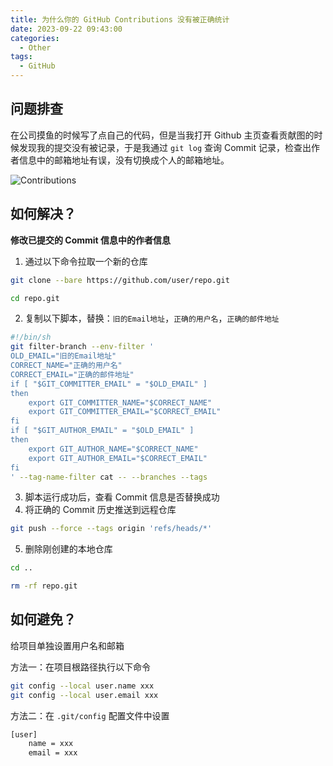```yaml
---
title: 为什么你的 GitHub Contributions 没有被正确统计
date: 2023-09-22 09:43:00
categories:
  - Other
tags:
  - GitHub
---
```


## 问题排查

在公司摸鱼的时候写了点自己的代码，但是当我打开 Github 主页查看贡献图的时候发现我的提交没有被记录，于是我通过 `git log` 查询 Commit 记录，检查出作者信息中的邮箱地址有误，没有切换成个人的邮箱地址。

![Contributions](https://image.luckyzh.cn/images/github-contribute_1.webp)

## 如何解决？

**修改已提交的 Commit 信息中的作者信息**

1. 通过以下命令拉取一个新的仓库

```bash
git clone --bare https://github.com/user/repo.git

cd repo.git
```

2. 复制以下脚本，替换：`旧的Email地址`，`正确的用户名`，`正确的邮件地址`

```bash
#!/bin/sh
git filter-branch --env-filter '
OLD_EMAIL="旧的Email地址"
CORRECT_NAME="正确的用户名"
CORRECT_EMAIL="正确的邮件地址"
if [ "$GIT_COMMITTER_EMAIL" = "$OLD_EMAIL" ]
then
    export GIT_COMMITTER_NAME="$CORRECT_NAME"
    export GIT_COMMITTER_EMAIL="$CORRECT_EMAIL"
fi
if [ "$GIT_AUTHOR_EMAIL" = "$OLD_EMAIL" ]
then
    export GIT_AUTHOR_NAME="$CORRECT_NAME"
    export GIT_AUTHOR_EMAIL="$CORRECT_EMAIL"
fi
' --tag-name-filter cat -- --branches --tags
```

3. 脚本运行成功后，查看 Commit 信息是否替换成功
4. 将正确的 Commit 历史推送到远程仓库

```bash
git push --force --tags origin 'refs/heads/*'
```

5. 删除刚创建的本地仓库

```bash
cd ..

rm -rf repo.git
```

## 如何避免？

给项目单独设置用户名和邮箱

方法一：在项目根路径执行以下命令

```bash
git config --local user.name xxx
git config --local user.email xxx
```

方法二：在 `.git/config` 配置文件中设置

```bash
[user]
    name = xxx
    email = xxx
```
